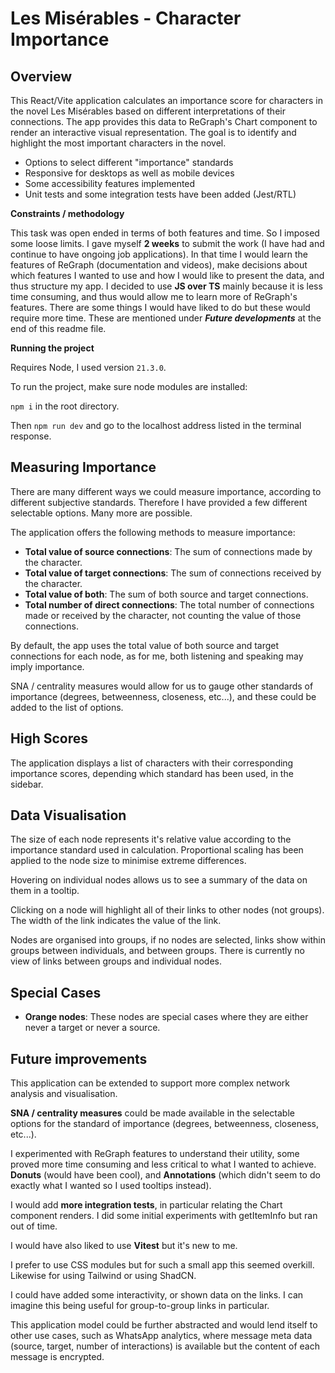 
# **Les Misérables - Character Importance**

## **Overview**

This React/Vite application calculates an importance score for characters in the novel Les Misérables based on different interpretations of their connections. The app provides this data to ReGraph's Chart component to render an interactive visual representation. The goal is to identify and highlight the most important characters in the novel.

 - Options to select different "importance" standards
 - Responsive for desktops as well as mobile devices
 - Some accessibility features implemented
 - Unit tests and some integration tests have been added (Jest/RTL)

**Constraints / methodology**

This task was open ended in terms of both features and time. So I imposed some loose limits. I gave myself **2 weeks** to submit the work (I have had and continue to have ongoing job applications). In that time I would learn the features of ReGraph (documentation and videos), make decisions about which features I wanted to use and how I would like to present the data, and thus structure my app. I decided to use **JS over TS** mainly because it is less time consuming, and thus would allow me to learn more of ReGraph's features. There are some things I would have liked to do but these would require more time. These are mentioned under ***Future developments*** at the end of this readme file.

**Running the project**

Requires Node, I used version `21.3.0`.

To run the project, make sure node modules are installed:

`npm i` in the root directory.

Then `npm run dev` and go to the localhost address listed in the terminal response.


## **Measuring Importance**

There are many different ways we could measure importance, according to different subjective standards. Therefore I have provided a few different selectable options. Many more are possible.

The application offers the following methods to measure importance:

-   **Total value of source connections**: The sum of connections made by the character.
-   **Total value of target connections**: The sum of connections received by the character.
-   **Total value of both**: The sum of both source and target connections.
-   **Total number of direct connections**: The total number of connections made or received by the character, not counting the value of those connections.

By default, the app uses the total value of both source and target connections for each node, as for me, both listening and speaking may imply importance.

SNA / centrality measures would allow for us to gauge other standards of importance (degrees, betweenness, closeness, etc...), and these could be added to the list of options.

## **High Scores**

The application displays a list of characters with their corresponding importance scores, depending which standard has been used, in the sidebar.

## **Data Visualisation**

The size of each node represents it's relative value according to the importance standard used in calculation. Proportional scaling has been applied to the node size to minimise extreme differences.

Hovering on individual nodes allows us to see a summary of the data on them in a tooltip.

Clicking on a node will highlight all of their links to other nodes (not groups). The width of the link indicates the value of the link.

Nodes are organised into groups, if no nodes are selected, links show within groups between individuals, and between groups. There is currently no view of links between groups and individual nodes.


## **Special Cases**

-   **Orange nodes**: These nodes are special cases where they are either never a target or never a source.

## **Future improvements**

This application can be extended to support more complex network analysis and visualisation.

**SNA / centrality measures** could be made available in the selectable options for the standard of importance (degrees, betweenness, closeness, etc...).

I experimented with ReGraph features to understand their utility, some proved more time consuming and less critical to what I wanted to achieve. **Donuts** (would have been cool), and **Annotations** (which didn't seem to do exactly what I wanted so I used tooltips instead).

I would add **more integration tests**, in particular relating the Chart component renders. I did some initial experiments with getItemInfo but ran out of time.

I would have also liked to use **Vitest** but it's new to me.

I prefer to use CSS modules but for such a small app this seemed overkill. Likewise for using Tailwind or using ShadCN.

I could have added some interactivity, or shown data on the links. I can imagine this being useful for group-to-group links in particular.

This application model could be further abstracted and would lend itself to other use cases, such as WhatsApp analytics, where message meta data (source, target, number of interactions) is available but the content of each message is encrypted.
